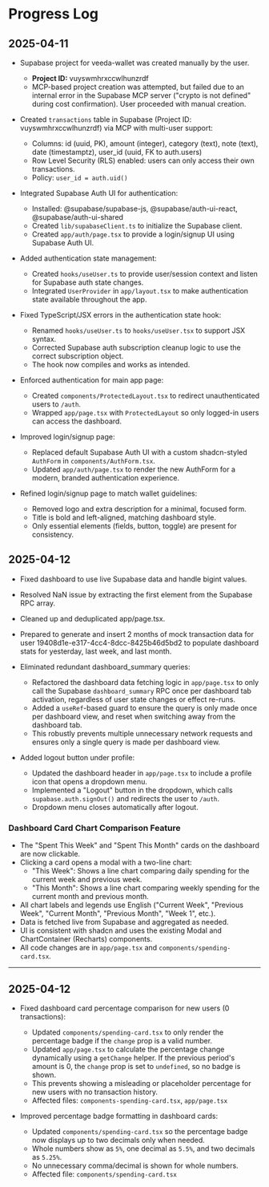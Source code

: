 # Progress Log

## 2025-04-11

- Supabase project for veeda-wallet was created manually by the user.
  - **Project ID:** vuyswmhrxccwlhunzrdf
  - MCP-based project creation was attempted, but failed due to an internal error in the Supabase MCP server ("crypto is not defined" during cost confirmation). User proceeded with manual creation.

- Created `transactions` table in Supabase (Project ID: vuyswmhrxccwlhunzrdf) via MCP with multi-user support:
  - Columns: id (uuid, PK), amount (integer), category (text), note (text), date (timestamptz), user_id (uuid, FK to auth.users)
  - Row Level Security (RLS) enabled: users can only access their own transactions.
  - Policy: `user_id = auth.uid()`

- Integrated Supabase Auth UI for authentication:
  - Installed: @supabase/supabase-js, @supabase/auth-ui-react, @supabase/auth-ui-shared
  - Created `lib/supabaseClient.ts` to initialize the Supabase client.
  - Created `app/auth/page.tsx` to provide a login/signup UI using Supabase Auth UI.

- Added authentication state management:
  - Created `hooks/useUser.ts` to provide user/session context and listen for Supabase auth state changes.
  - Integrated `UserProvider` in `app/layout.tsx` to make authentication state available throughout the app.

- Fixed TypeScript/JSX errors in the authentication state hook:
  - Renamed `hooks/useUser.ts` to `hooks/useUser.tsx` to support JSX syntax.
  - Corrected Supabase auth subscription cleanup logic to use the correct subscription object.
  - The hook now compiles and works as intended.

- Enforced authentication for main app page:
  - Created `components/ProtectedLayout.tsx` to redirect unauthenticated users to `/auth`.
  - Wrapped `app/page.tsx` with `ProtectedLayout` so only logged-in users can access the dashboard.

- Improved login/signup page:
  - Replaced default Supabase Auth UI with a custom shadcn-styled `AuthForm` in `components/AuthForm.tsx`.
  - Updated `app/auth/page.tsx` to render the new AuthForm for a modern, branded authentication experience.

- Refined login/signup page to match wallet guidelines:
  - Removed logo and extra description for a minimal, focused form.
  - Title is bold and left-aligned, matching dashboard style.
  - Only essential elements (fields, button, toggle) are present for consistency.

## 2025-04-12

- Fixed dashboard to use live Supabase data and handle bigint values.
- Resolved NaN issue by extracting the first element from the Supabase RPC array.
- Cleaned up and deduplicated app/page.tsx.
- Prepared to generate and insert 2 months of mock transaction data for user 19408d1e-e317-4cc4-8dcc-8425b46d5bd2 to populate dashboard stats for yesterday, last week, and last month.

- Eliminated redundant dashboard_summary queries:
  - Refactored the dashboard data fetching logic in `app/page.tsx` to only call the Supabase `dashboard_summary` RPC once per dashboard tab activation, regardless of user state changes or effect re-runs.
  - Added a `useRef`-based guard to ensure the query is only made once per dashboard view, and reset when switching away from the dashboard tab.
  - This robustly prevents multiple unnecessary network requests and ensures only a single query is made per dashboard view.

- Added logout button under profile:
  - Updated the dashboard header in `app/page.tsx` to include a profile icon that opens a dropdown menu.
  - Implemented a "Logout" button in the dropdown, which calls `supabase.auth.signOut()` and redirects the user to `/auth`.
  - Dropdown menu closes automatically after logout.

### Dashboard Card Chart Comparison Feature

- The "Spent This Week" and "Spent This Month" cards on the dashboard are now clickable.
- Clicking a card opens a modal with a two-line chart:
  - "This Week": Shows a line chart comparing daily spending for the current week and previous week.
  - "This Month": Shows a line chart comparing weekly spending for the current month and previous month.
- All chart labels and legends use English ("Current Week", "Previous Week", "Current Month", "Previous Month", "Week 1", etc.).
- Data is fetched live from Supabase and aggregated as needed.
- UI is consistent with shadcn and uses the existing Modal and ChartContainer (Recharts) components.
- All code changes are in `app/page.tsx` and `components/spending-card.tsx`.

---

## 2025-04-12

- Fixed dashboard card percentage comparison for new users (0 transactions):
  - Updated `components/spending-card.tsx` to only render the percentage badge if the `change` prop is a valid number.
  - Updated `app/page.tsx` to calculate the percentage change dynamically using a `getChange` helper. If the previous period's amount is 0, the `change` prop is set to `undefined`, so no badge is shown.
  - This prevents showing a misleading or placeholder percentage for new users with no transaction history.
  - Affected files: `components-spending-card.tsx`, `app/page.tsx`

- Improved percentage badge formatting in dashboard cards:
  - Updated `components/spending-card.tsx` so the percentage badge now displays up to two decimals only when needed.
  - Whole numbers show as `5%`, one decimal as `5.5%`, and two decimals as `5.25%`.
  - No unnecessary comma/decimal is shown for whole numbers.
  - Affected file: `components/spending-card.tsx`
